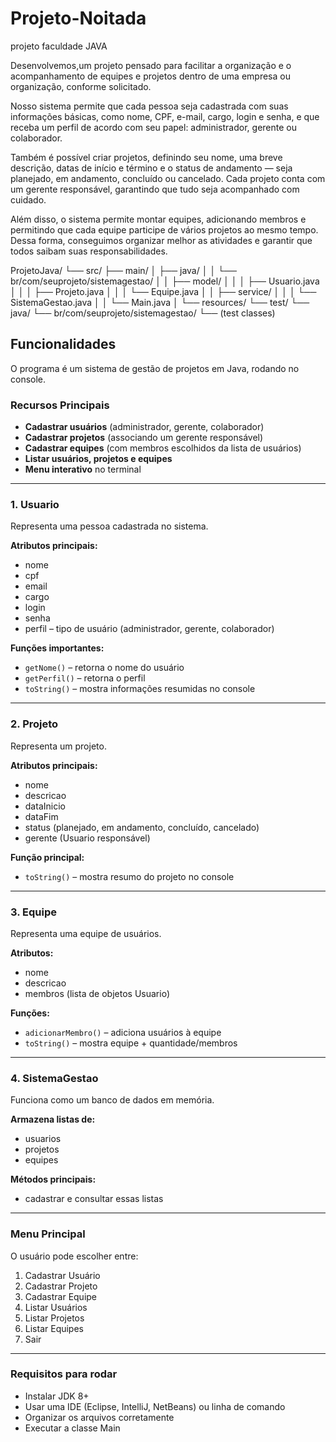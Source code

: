 # Projeto-Noitada
projeto faculdade JAVA 


Desenvolvemos,um projeto pensado para facilitar a organização e o acompanhamento de equipes e projetos dentro de uma empresa ou organização, conforme solicitado.

Nosso sistema permite que cada pessoa seja cadastrada com suas informações básicas, como nome, CPF, e-mail, cargo, login e senha, e que receba um perfil de acordo com seu papel: administrador, gerente ou colaborador.

Também é possível criar projetos, definindo seu nome, uma breve descrição, datas de início e término e o status de andamento — seja planejado, em andamento, concluído ou cancelado. Cada projeto conta com um gerente responsável, garantindo que tudo seja acompanhado com cuidado.

Além disso, o sistema permite montar equipes, adicionando membros e permitindo que cada equipe participe de vários projetos ao mesmo tempo. Dessa forma, conseguimos organizar melhor as atividades e garantir que todos saibam suas responsabilidades.

ProjetoJava/
 └── src/
      ├── main/
      │    ├── java/
      │    │    └── br/com/seuprojeto/sistemagestao/
      │    │         ├── model/
      │    │         │    ├── Usuario.java
      │    │         │    ├── Projeto.java
      │    │         │    └── Equipe.java
      │    │         ├── service/
      │    │         │    └── SistemaGestao.java
      │    │         └── Main.java
      │    └── resources/
      └── test/
           └── java/
                └── br/com/seuprojeto/sistemagestao/
                     └── (test classes)

## Funcionalidades

O programa é um sistema de gestão de projetos em Java, rodando no console.

### Recursos Principais

- **Cadastrar usuários** (administrador, gerente, colaborador)
- **Cadastrar projetos** (associando um gerente responsável)
- **Cadastrar equipes** (com membros escolhidos da lista de usuários)
- **Listar usuários, projetos e equipes**
- **Menu interativo** no terminal

---

### 1. Usuario

Representa uma pessoa cadastrada no sistema.

**Atributos principais:**
- nome
- cpf
- email
- cargo
- login
- senha
- perfil – tipo de usuário (administrador, gerente, colaborador)

**Funções importantes:**
- `getNome()` – retorna o nome do usuário
- `getPerfil()` – retorna o perfil
- `toString()` – mostra informações resumidas no console

---

### 2. Projeto

Representa um projeto.

**Atributos principais:**
- nome
- descricao
- dataInicio
- dataFim
- status (planejado, em andamento, concluído, cancelado)
- gerente (Usuario responsável)

**Função principal:**
- `toString()` – mostra resumo do projeto no console

---

### 3. Equipe

Representa uma equipe de usuários.

**Atributos:**
- nome
- descricao
- membros (lista de objetos Usuario)

**Funções:**
- `adicionarMembro()` – adiciona usuários à equipe
- `toString()` – mostra equipe + quantidade/membros

---

### 4. SistemaGestao

Funciona como um banco de dados em memória.

**Armazena listas de:**
- usuarios
- projetos
- equipes

**Métodos principais:**
- cadastrar e consultar essas listas

---

### Menu Principal

O usuário pode escolher entre:
1. Cadastrar Usuário
2. Cadastrar Projeto
3. Cadastrar Equipe
4. Listar Usuários
5. Listar Projetos
6. Listar Equipes
7. Sair

---

### Requisitos para rodar

- Instalar JDK 8+
- Usar uma IDE (Eclipse, IntelliJ, NetBeans) ou linha de comando
- Organizar os arquivos corretamente
- Executar a classe Main
